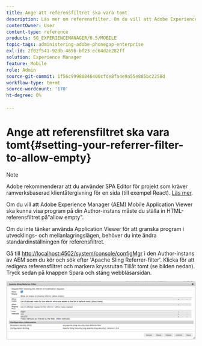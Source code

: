 ```yaml
---
title: Ange att referensfiltret ska vara tomt
description: Läs mer om referensfilter. Om du vill att Adobe Experience Manager (AEM) Mobile Application Viewer ska kunna visa program på din Author-instans måste du ställa in HTML-referensfiltret på"allow empty".
contentOwner: User
content-type: reference
products: SG_EXPERIENCEMANAGER/6.5/MOBILE
topic-tags: administering-adobe-phonegap-enterprise
exl-id: 2f02f541-92db-469b-bf23-ec64d2e282ff
solution: Experience Manager
feature: Mobile
role: Admin
source-git-commit: 1f56c99980846400cfde8fa4e9a55e885bc2258d
workflow-type: tm+mt
source-wordcount: '170'
ht-degree: 0%

---
```


# Ange att referensfiltret ska vara tomt{#setting-your-referrer-filter-to-allow-empty}

>[!NOTE]
>
>Adobe rekommenderar att du använder SPA Editor för projekt som kräver ramverksbaserad klientåtergivning för en sida (till exempel React). [Läs mer](/help/sites-developing/spa-overview.md).

Om du vill att Adobe Experience Manager (AEM) Mobile Application Viewer ska kunna visa program på din Author-instans måste du ställa in HTML-referensfiltret på&quot;allow empty&quot;.

Om du inte tänker använda Application Viewer för att granska program i utvecklings- och mellanlagringslägen, behöver du inte ändra standardinställningen för referensfiltret.

Gå till [http://localhost:4502/system/console/configMgr](http://localhost:4502/system/console/configMgr) i den Author-instans av AEM som du kör och sök efter &#39;Apache Sling Referrer-filter&#39;. Klicka för att redigera referensfiltret och markera kryssrutan Tillåt tomt (se bilden nedan). Tryck sedan på knappen Spara och stäng webbläsarsidan.

![Inställningar för referensfilter](assets/chlimage_1-106.png)
